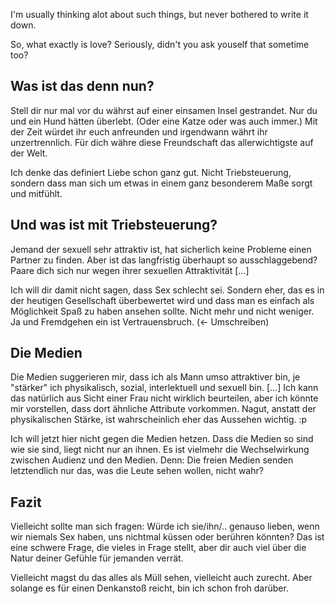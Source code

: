 <!-- 
.. title: What is love?
.. slug: what-is-love
.. date: 05/30/2014 10:23:08 PM UTC+02:00
.. tags: philosophical,draft
.. link: 
.. description: 
.. type: text
.. image: /posts/heart.png
-->

I'm usually thinking alot about such things, but never bothered
to write it down.

So, what exactly is love?
Seriously, didn't you ask youself that sometime too?

<!-- TEASER_END -->


## Was ist das denn nun?

Stell dir nur mal vor du währst auf einer einsamen Insel gestrandet.
Nur du und ein Hund hätten überlebt. (Oder eine Katze oder was auch immer.)
Mit der Zeit würdet ihr euch anfreunden und irgendwann währt
ihr unzertrennlich. Für dich währe diese Freundschaft das allerwichtigste
auf der Welt.

Ich denke das definiert Liebe schon ganz gut.
Nicht Triebsteuerung, sondern dass man sich um etwas in einem ganz
besonderem Maße sorgt und mitfühlt.


## Und was ist mit Triebsteuerung?

Jemand der sexuell sehr attraktiv ist, hat sicherlich keine Probleme einen
Partner zu finden. Aber ist das langfristig überhaupt so ausschlaggebend?
Paare dich sich nur wegen ihrer sexuellen Attraktivität [...]

Ich will dir damit nicht sagen, dass Sex schlecht sei.
Sondern eher, das es in der heutigen Gesellschaft überbewertet wird
und dass man es einfach als Möglichkeit Spaß zu haben ansehen sollte.
Nicht mehr und nicht weniger.
Ja und Fremdgehen ein ist Vertrauensbruch. (<- Umschreiben)


## Die Medien

Die Medien suggerieren mir, dass ich als Mann umso attraktiver bin,
je "stärker" ich physikalisch, sozial, interlektuell und sexuell bin.
[...]
Ich kann das natürlich aus Sicht einer Frau nicht wirklich beurteilen,
aber ich könnte mir vorstellen, dass dort ähnliche Attribute vorkommen.
Nagut, anstatt der physikalischen Stärke, ist wahrscheinlich eher
das Aussehen wichtig. :p

Ich will jetzt hier nicht gegen die Medien hetzen.
Dass die Medien so sind wie sie sind, liegt nicht nur an ihnen.
Es ist vielmehr die Wechselwirkung zwischen Audienz und den Medien.
Denn: Die freien Medien senden letztendlich nur das, was die Leute
sehen wollen, nicht wahr?


## Fazit

Vielleicht sollte man sich fragen: Würde ich sie/ihn/.. genauso lieben,
wenn wir niemals Sex haben, uns nichtmal küssen oder berühren könnten?
Das ist eine schwere Frage, die vieles in Frage stellt,
aber dir auch viel über die Natur deiner Gefühle für jemanden verrät.

Vielleicht magst du das alles als Müll sehen, vielleicht auch zurecht.
Aber solange es für einen Denkanstoß reicht, bin ich schon froh darüber.

